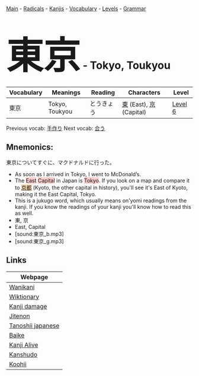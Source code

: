 <style> bigfont {font-size: 100px}</style>
[Main](../README.md) -
[Radicals](../radicals.md) -
[Kanjis](../kanjis.md) -
[Vocabulary](../vocabulary.md) -
[Levels](../levels.md) -
[Grammar](../grammar.md)
# <bigfont> 東京</bigfont> - Tokyo, Toukyou 

| Vocabulary | Meanings | Reading | Characters | Level |
| --- | --- | --- | --- | --- |
| 東京 | Tokyo, Toukyou | とうきょう |  [東](../kanjis/東.md) (East), [京](../kanjis/京.md) (Capital) | [Level 6](../levels/wk_level6.md) |

Previous vocab: [手作り](手作り.md) Next vocab: [合う](合う.md) 

## Mnemonics:
東京についてすぐに、マクドナルドに行った。
* As soon as I arrived in Tokyo, I went to McDonald’s.
* The <span style="background-color:#ffcccb"> East</span> <span style="background-color:#ffcccb"> Capital</span> in Japan is <span style="background-color:#ffcccb"> Tokyo</span>. If you look on a map and compare it to <span style="background-color:#fed8b1"> [京都](https://jisho.org/search/京都)</span> (Kyoto, the other capital in history), you'll see it's East of Kyoto, making it the East Capital, Tokyo.
* This is a jukugo word, which usually means on'yomi readings from the kanji. If you know the readings of your kanji you'll know how to read this as well.
* 東, 京
* East, Capital
* [sound:東京_b.mp3]
* [sound:東京_g.mp3]


## Links 

| Webpage |
| --- |
| [Wanikani          ](https://www.wanikani.com/kanji/東京) |
| [Wiktionary        ](https://en.wiktionary.org/wiki/東京) |
| [Kanji damage      ](http://www.kanjidamage.com/kanji/search?utf8=✓&q=東京) |
| [Jitenon           ](https://jitenon.com/kanji/東京) |
| [Tanoshii japanese ](https://www.tanoshiijapanese.com/dictionary/kanji.cfm?k=東京) |
| [Baike             ](https://baike.baidu.com/item/東京) |
| [Kanji Alive       ](https://app.kanjialive.com/東京) |
| [Kanshudo          ](https://www.kanshudo.com/searchmn?q=東京) |
| [Koohii            ](https://kanji.koohii.com/study/kanji/東京) |
